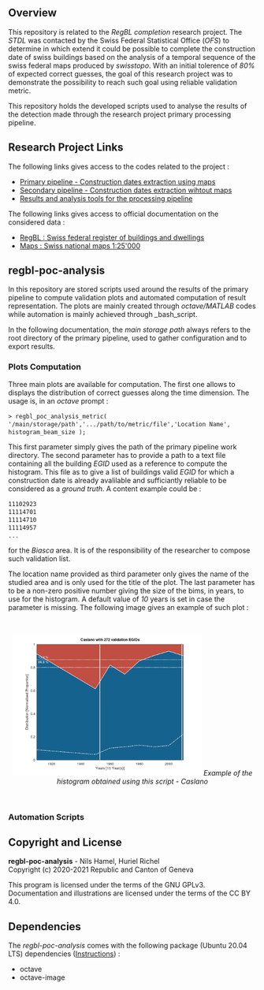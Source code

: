 ## Overview

This repository is related to the _RegBL completion_ research project. The _STDL_ was contacted by the Swiss Federal Statistical Office (_OFS_) to determine in which extend it could be possible to complete the construction date of swiss buildings based on the analysis of a temporal sequence of the swiss federal maps produced by _swisstopo_. With an initial tolerence of _80%_ of expected correct guesses, the goal of this research project was to demonstrate the possibility to reach such goal using reliable validation metric.

This repository holds the developed scripts used to analyse the results of the detection made through the research project primary processing pipeline.

## Research Project Links

The following links gives access to the codes related to the project :

* [Primary pipeline - Construction dates extraction using maps](https://github.com/swiss-territorial-data-lab/regbl-poc)
* [Secondary pipeline - Construction dates extraction wihtout maps](https://github.com/swiss-territorial-data-lab/intYEARpolator)
* [Results and analysis tools for the processing pipeline](https://github.com/swiss-territorial-data-lab/regbl-poc-analysis)

The following links gives access to official documentation on the considered data :

* [RegBL : Swiss federal register of buildings and dwellings](https://www.bfs.admin.ch/bfs/en/home/registers/federal-register-buildings-dwellings.html)
* [Maps : Swiss national maps 1:25'000](https://shop.swisstopo.admin.ch/en/products/maps/national/lk25)

## regbl-poc-analysis

In this repository are stored scripts used around the results of the primary pipeline to compute validation plots and automated computation of result representation. The plots are mainly created through _octave/MATLAB_ codes while automation is mainly achieved through _bash_script.

In the following documentation, the _main storage path_ always refers to the root directory of the primary pipeline, used to gather configuration and to export results.

### Plots Computation

Three main plots are available for computation. The first one allows to displays the distribution of correct guesses along the time dimension. The usage is, in an _octave_ prompt :

    > regbl_poc_analysis_metric( '/main/storage/path','.../path/to/metric/file','Location Name', histogram_beam_size );

This first parameter simply gives the path of the primary pipeline work directory. The second parameter has to provide a path to a text file containing all the building _EGID_ used as a reference to compute the histogram. This file as to give a list of buildings valid _EGID_ for which a construction date is already avalilable and sufficiantly reliable to be considered as a _ground truth_. A content example could be :

    11102923
    11114701
    11114710
    11114957
    ...

for the _Biasca_ area. It is of the responsibility of the researcher to compose such validation list.

The location name provided as third parameter only gives the name of the studied area and is only used for the title of the plot. The last parameter has to be a non-zero positive number giving the size of the bims, in years, to use for the histogram. A default value of _10_ years is set in case the parameter is missing. The following image gives an example of such plot :

<br />
<p align="center">
<img src="doc/image/histogram-example.png?raw=true" width="384">
<i>Example of the histogram obtained using this script - Caslano</i>
</p>
<br />


### Automation Scripts



## Copyright and License

**regbl-poc-analysis** - Nils Hamel, Huriel Richel <br >
Copyright (c) 2020-2021 Republic and Canton of Geneva

This program is licensed under the terms of the GNU GPLv3. Documentation and illustrations are licensed under the terms of the CC BY 4.0.

## Dependencies

The _regbl-poc-analysis_ comes with the following package (Ubuntu 20.04 LTS) dependencies ([Instructions](DEPEND.md)) :

* octave
* octave-image

